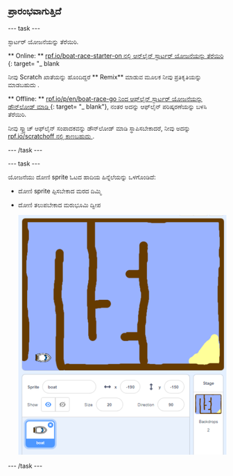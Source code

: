## ಪ್ರಾರಂಭವಾಗುತ್ತಿದೆ

\--- task \---

ಸ್ಟಾರ್ಟರ್ ಯೋಜನೆಯನ್ನು ತೆರೆಯಿರಿ.

** Online: ** [ rpf.io/boat-race-starter-on ನಲ್ಲಿ ಆನ್‌ಲೈನ್ ಸ್ಟಾರ್ಟರ್ ಯೋಜನೆಯನ್ನು ತೆರೆಯಿರಿ ](http://rpf.io/boat-race-starter-on) {: target= "_ blank

ನೀವು Scratch ಖಾತೆಯನ್ನು ಹೊಂದಿದ್ದರೆ ** Remix** ಮಾಡುವ ಮೂಲಕ ನೀವು ಪ್ರತಿಕೃತಿಯನ್ನು ಮಾಡಬಹುದು .

** Offline: ** [ rpf.io/p/en/boat-race-go ನಿಂದ ಆಫ್‌ಲೈನ್ ಸ್ಟಾರ್ಟರ್ ಯೋಜನೆಯನ್ನು ಡೌನ್‌ಲೋಡ್ ಮಾಡಿ ](http://rpf.io/p/en/boat-race-go) {: target= "_ blank"}, ನಂತರ ಅದನ್ನು ಆಫ್‌ಲೈನ್ ಪರಿಷ್ಕರಣೆಯನ್ನು ಬಳಸಿ ತೆರೆಯಿರಿ.

ನೀವು ಸ್ಕ್ರ್ಯಾಚ್ ಆಫ್‌ಲೈನ್ ಸಂಪಾದಕವನ್ನು ಡೌನ್‌ಲೋಡ್ ಮಾಡಿ ಸ್ಥಾಪಿಸಬೇಕಾದರೆ, ನೀವು ಅದನ್ನು [ rpf.io/scratchoff ನಲ್ಲಿ ಕಾಣಬಹುದು ](http://rpf.io/scratchoff) .

\--- /task \---

\--- task \---

ಯೋಜನೆಯು ದೋಣಿ sprite ಓಟದ ಹಾದಿಯ ಹಿನ್ನೆಲೆಯನ್ನು ಒಳಗೊಂಡಿದೆ:

- ದೋಣಿ sprite ಪ್ಪಿಸಬೇಕಾದ ಮರದ ದಿಮ್ಮಿ 
- ದೋಣಿ ತಲುಪಬೇಕಾದ ಮರುಭೂಮಿ ದ್ವೀಪ
    
    ![ಸ್ಕ್ರೀನ್‍ಶಾಟ್ ಅಥವಾ ಪರದೆ ಚಿತ್ರ](images/boat-starter.png)

\--- /task \---